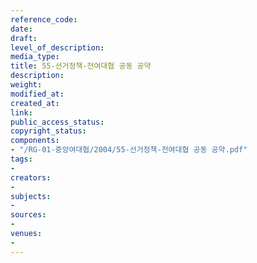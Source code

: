 ```yaml
---
reference_code: 
date: 
draft: 
level_of_description: 
media_type: 
title: 55-선거정책-전여대협 공동 공약
description: 
weight: 
modified_at: 
created_at: 
link: 
public_access_status: 
copyright_status: 
components:
- "/RG-01-중앙여대협/2004/55-선거정책-전여대협 공동 공약.pdf"
tags:
- 
creators:
- 
subjects:
- 
sources:
- 
venues:
- 
---
```

